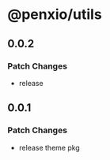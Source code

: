 # @penxio/utils

## 0.0.2

### Patch Changes

- release

## 0.0.1

### Patch Changes

- release theme pkg
